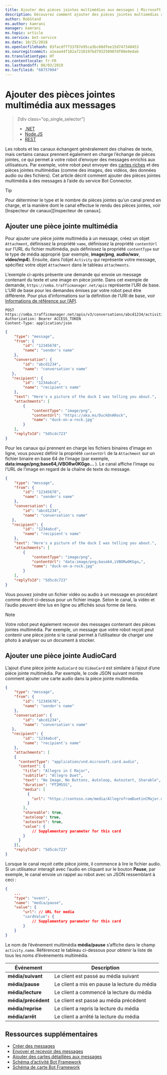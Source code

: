 ```yaml
---
title: Ajouter des pièces jointes multimédias aux messages | Microsoft Docs
description: Découvrez comment ajouter des pièces jointes multimédias aux messages à l’aide du service Bot Connector.
author: RobStand
ms.author: kamrani
manager: kamrani
ms.topic: article
ms.service: bot-service
ms.date: 10/25/2018
ms.openlocfilehash: 03facdff733787e95ca3bc68dfee15d747340453
ms.sourcegitcommit: a1eaa44f182a7210197bd793250907df00e9edab
ms.translationtype: HT
ms.contentlocale: fr-FR
ms.lasthandoff: 08/03/2019
ms.locfileid: "68757094"
---
```

# <a name="add-media-attachments-to-messages"></a>Ajouter des pièces jointes multimédia aux messages
> [!div class="op_single_selector"]
> - [.NET](../dotnet/bot-builder-dotnet-add-media-attachments.md)
> - [Node.JS](../nodejs/bot-builder-nodejs-send-receive-attachments.md)
> - [REST](../rest-api/bot-framework-rest-connector-add-media-attachments.md)

Les robots et les canaux échangent généralement des chaînes de texte, mais certains canaux prennent également en charge l’échange de pièces jointes, ce qui permet à votre robot d’envoyer des messages enrichis aux utilisateurs. Par exemple, votre robot peut envoyer des [cartes riches](bot-framework-rest-connector-add-rich-cards.md) et des pièces jointes multimédias (comme des images, des vidéos, des données audio ou des fichiers). Cet article décrit comment ajouter des pièces jointes multimédia à des messages à l’aide du service Bot Connector.

> [!TIP]
> Pour déterminer le type et le nombre de pièces jointes qu’un canal prend en charge, et la manière dont le canal effectue le rendu des pièces jointes, voir [Inspecteur de canaux][Inspecteur de canaux].

## <a name="add-a-media-attachment"></a>Ajouter une pièce jointe multimédia  

Pour ajouter une pièce jointe multimédia à un message, créez un objet `Attachment`, définissez la propriété `name`, définissez la propriété `contentUrl` sur l’URL du fichier multimédia, puis définissez la propriété `contentType` sur le type de média approprié (par exemple, **image/png**, **audio/wav**, **video/mp4**). Ensuite, dans l’objet `Activity` qui représente votre message, spécifiez votre objet `Attachment` dans le tableau `attachments`. 

L’exemple ci-après présente une demande qui envoie un message contenant du texte et une image en pièce jointe. Dans cet exemple de demande, `https://smba.trafficmanager.net/apis` représente l’URI de base. L’URI de base pour les demandes émises par votre robot peut être différente. Pour plus d’informations sur la définition de l’URI de base, voir [Informations de référence sur l’API](bot-framework-rest-connector-api-reference.md#base-uri).

```http
POST https://smba.trafficmanager.net/apis/v3/conversations/abcd1234/activities/5d5cdc723
Authorization: Bearer ACCESS_TOKEN
Content-Type: application/json
```

```json
{
    "type": "message",
    "from": {
        "id": "12345678",
        "name": "sender's name"
    },
    "conversation": {
        "id": "abcd1234",
        "name": "conversation's name"
   },
   "recipient": {
        "id": "1234abcd",
        "name": "recipient's name"
    },
    "text": "Here's a picture of the duck I was telling you about.",
    "attachments": [
        {
            "contentType": "image/png",
            "contentUrl": "https://aka.ms/DuckOnARock",
            "name": "duck-on-a-rock.jpg"
        }
    ],
    "replyToId": "5d5cdc723"
}
```

Pour les canaux qui prennent en charge les fichiers binaires d’image en ligne, vous pouvez définir la propriété `contentUrl` de la `Attachment` sur un fichier binaire en base 64 de l’image (par exemple, **data:image/png;base64,iVBORw0KGgo…** ). Le canal affiche l’image ou l’URL de l’image en regard de la chaîne de texte du message.

```json
{
    "type": "message",
    "from": {
        "id": "12345678",
        "name": "sender's name"
    },
    "conversation": {
        "id": "abcd1234",
        "name": "conversation's name"
   },
   "recipient": {
        "id": "1234abcd",
        "name": "recipient's name"
    },
    "text": "Here's a picture of the duck I was telling you about.",
    "attachments": [
        {
            "contentType": "image/png",
            "contentUrl": "data:image/png;base64,iVBORw0KGgo…",
            "name": "duck-on-a-rock.jpg"
        }
    ],
    "replyToId": "5d5cdc723"
}
```

Vous pouvez joindre un fichier vidéo ou audio à un message en procédant comme décrit ci-dessus pour un fichier image. Selon le canal, la vidéo et l’audio peuvent être lus en ligne ou affichés sous forme de liens.

> [!NOTE] 
> Votre robot peut également recevoir des messages contenant des pièces jointes multimédia.
> Par exemple, un message que votre robot reçoit peut contenir une pièce jointe si le canal permet à l’utilisateur de charger une photo à analyser ou un document à stocker.

## <a name="add-an-audiocard-attachment"></a>Ajouter une pièce jointe AudioCard

L’ajout d’une pièce jointe `AudioCard` ou `VideoCard` est similaire à l’ajout d’une pièce jointe multimédia. Par exemple, le code JSON suivant montre comment ajouter une carte audio dans la pièce jointe multimédia.

```json
{
    "type": "message",
    "from": {
        "id": "12345678",
        "name": "sender's name"
    },
    "conversation": {
        "id": "abcd1234",
        "name": "conversation's name"
   },
   "recipient": {
        "id": "1234abcd",
        "name": "recipient's name"
    },
    "attachments": [
    {
      "contentType": "application/vnd.microsoft.card.audio",
      "content": {
        "title": "Allegro in C Major",
        "subtitle": "Allegro Duet",
        "text": "No Image, No Buttons, Autoloop, Autostart, Sharable",
        "duration": "PT2M55S",
        "media": [
          {
            "url": "https://contoso.com/media/AllegrofromDuetinCMajor.mp3"
          }
        ],
        "shareable": true,
        "autoloop": true,
        "autostart": true,
        "value": {
            // Supplementary parameter for this card
        }
      }
    }],
    "replyToId": "5d5cdc723"
}
```

Lorsque le canal reçoit cette pièce jointe, il commence à lire le fichier audio. Si un utilisateur interagit avec l’audio en cliquant sur le bouton **Pause**, par exemple, le canal envoie un rappel au robot avec un JSON ressemblant à ceci :

```json
{
    ...
    "type": "event",
    "name": "media/pause",
    "value": {
        "url": // URL for media
        "cardValue": {
            // Supplementary parameter for this card
        }
    }
}
```

Le nom de l’événement multimédia **média/pause** s’affiche dans le champ `activity.name`. Référencez le tableau ci-dessous pour obtenir la liste de tous les noms d’événements multimédia.

| Événement | Description |
| ---- | ---- |
| **média/suivant** | Le client est passé au média suivant |
| **média/pause** | Le client a mis en pause la lecture du média |
| **média/lecture** | Le client a commencé la lecture du média |
| **média/précédent** | Le client est passé au média précédent |
| **média/reprise** | Le client a repris la lecture du média |
| **média/arrêt** | Le client a arrêté la lecture du média |

## <a name="additional-resources"></a>Ressources supplémentaires

- [Créer des messages](bot-framework-rest-connector-create-messages.md)
- [Envoyer et recevoir des messages](bot-framework-rest-connector-send-and-receive-messages.md)
- [Ajouter des cartes détaillées aux messages](bot-framework-rest-connector-add-rich-cards.md)
- [Schéma d’activité Bot Framework](https://aka.ms/botSpecs-activitySchema)
- [Schéma de carte Bot Framework](https://aka.ms/botSpecs-cardSchema)
